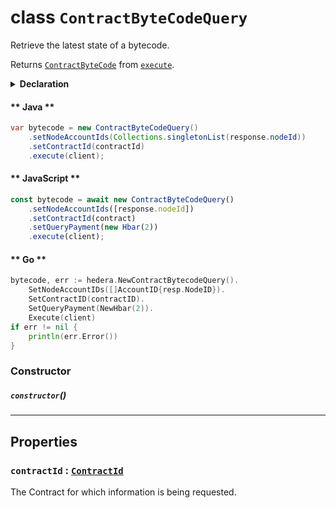 # class `ContractByteCodeQuery`

Retrieve the latest state of a bytecode.

Returns [`ContractByteCode`](./ContractByteCode.md) from [`execute`](../Query.md).

<details>
<summary><b>Declaration</b></summary>

```typescript
class ContractByteCodeQuery extends Query<ContractByteCode> {
    constructor();

    getContractId(): ContractId;
    setContractId(ContractId: ContractId): this;
}
```

</details>

<!-- tabs:start -->

#### ** Java **

```java
var bytecode = new ContractByteCodeQuery()
    .setNodeAccountIds(Collections.singletonList(response.nodeId))
    .setContractId(contractId)
    .execute(client);
```

#### ** JavaScript **

```javascript
const bytecode = await new ContractByteCodeQuery()
    .setNodeAccountIds([response.nodeId])
    .setContractId(contract)
    .setQueryPayment(new Hbar(2))
    .execute(client);
```

#### ** Go **

```go
bytecode, err := hedera.NewContractBytecodeQuery().
    SetNodeAccountIDs([]AccountID{resp.NodeID}).
    SetContractID(contractID).
    SetQueryPayment(NewHbar(2)).
    Execute(client)
if err != nil {
    println(err.Error())
}
```

<!-- tabs:end -->

### Constructor

##### `constructor`()

---

## Properties

### `contractId` : [`ContractId`](reference/contract/ContractId.md)

The Contract for which information is being requested.
